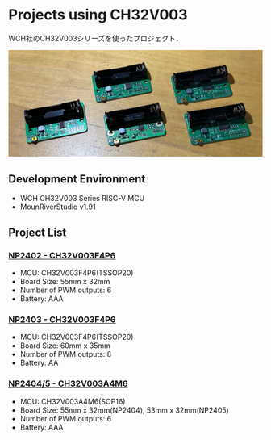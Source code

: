 # Projects using CH32V003

WCH社のCH32V003シリーズを使ったプロジェクト．

![CH32V003 Boards](ch32v003_boards.jpg)

## Development Environment

- WCH CH32V003 Series RISC-V MCU
- MounRiverStudio v1.91

## Project List

### [NP2402 - CH32V003F4P6](/NP2402-CH32V003F4P6/)

- MCU: CH32V003F4P6(TSSOP20)
- Board Size: 55mm x 32mm
- Number of PWM outputs: 6
- Battery: AAA

### [NP2403 - CH32V003F4P6](/NP2403-CH32V003F4P6/)

- MCU: CH32V003F4P6(TSSOP20)
- Board Size: 60mm x 35mm
- Number of PWM outputs: 8
- Battery: AA

### [NP2404/5 - CH32V003A4M6](/NP2405-CH32V003A4M6/)

- MCU: CH32V003A4M6(SOP16)
- Board Size: 55mm x 32mm(NP2404), 53mm x 32mm(NP2405)
- Number of PWM outputs: 6
- Battery: AAA
